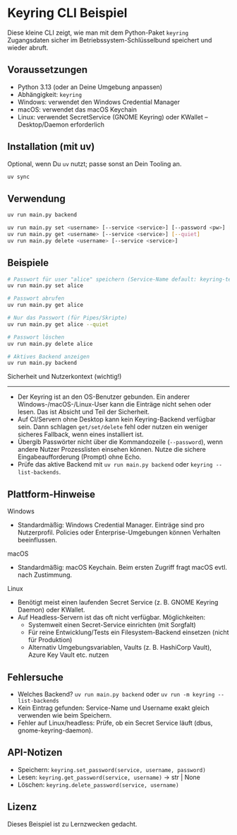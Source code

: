 Keyring CLI Beispiel
====================

Diese kleine CLI zeigt, wie man mit dem Python-Paket `keyring` Zugangsdaten sicher
im Betriebssystem-Schlüsselbund speichert und wieder abruft.

Voraussetzungen
---------------

- Python 3.13 (oder an Deine Umgebung anpassen)
- Abhängigkeit: `keyring`
- Windows: verwendet den Windows Credential Manager
- macOS: verwendet das macOS Keychain
- Linux: verwendet SecretService (GNOME Keyring) oder KWallet – Desktop/Daemon erforderlich

Installation (mit uv)
---------------------

Optional, wenn Du `uv` nutzt; passe sonst an Dein Tooling an.

```sh
uv sync
```

Verwendung
----------

```sh
uv run main.py backend

uv run main.py set <username> [--service <service>] [--password <pw>] [--no-confirm]
uv run main.py get <username> [--service <service>] [--quiet]
uv run main.py delete <username> [--service <service>]
```

Beispiele
---------

```sh
# Passwort für user "alice" speichern (Service-Name default: keyring-test)
uv run main.py set alice

# Passwort abrufen
uv run main.py get alice

# Nur das Passwort (für Pipes/Skripte)
uv run main.py get alice --quiet

# Passwort löschen
uv run main.py delete alice

# Aktives Backend anzeigen
uv run main.py backend
```

Sicherheit und Nutzerkontext (wichtig!)

---------------------------------------

- Der Keyring ist an den OS-Benutzer gebunden. Ein anderer Windows-/macOS-/Linux-User
  kann die Einträge nicht sehen oder lesen. Das ist Absicht und Teil der Sicherheit.
- Auf CI/Servern ohne Desktop kann kein Keyring-Backend verfügbar sein. Dann schlagen
  `get/set/delete` fehl oder nutzen ein weniger sicheres Fallback, wenn eines installiert ist.
- Übergib Passwörter nicht über die Kommandozeile (`--password`), wenn andere Nutzer
  Prozesslisten einsehen können. Nutze die sichere Eingabeaufforderung (Prompt) ohne Echo.
- Prüfe das aktive Backend mit `uv run main.py backend` oder `keyring --list-backends`.

Plattform-Hinweise
------------------

Windows

- Standardmäßig: Windows Credential Manager. Einträge sind pro Nutzerprofil. Policies
  oder Enterprise-Umgebungen können Verhalten beeinflussen.

macOS

- Standardmäßig: macOS Keychain. Beim ersten Zugriff fragt macOS evtl. nach Zustimmung.

Linux

- Benötigt meist einen laufenden Secret Service (z. B. GNOME Keyring Daemon) oder KWallet.
- Auf Headless-Servern ist das oft nicht verfügbar. Möglichkeiten:
  - Systemweit einen Secret-Service einrichten (mit Sorgfalt)
  - Für reine Entwicklung/Tests ein Filesystem-Backend einsetzen (nicht für Produktion)
  - Alternativ Umgebungsvariablen, Vaults (z. B. HashiCorp Vault), Azure Key Vault etc. nutzen

Fehlersuche
-----------

- Welches Backend? `uv run main.py backend` oder `uv run -m keyring --list-backends`
- Kein Eintrag gefunden: Service-Name und Username exakt gleich verwenden wie beim Speichern.
- Fehler auf Linux/headless: Prüfe, ob ein Secret Service läuft (dbus, gnome-keyring-daemon).

API-Notizen
-----------

- Speichern: `keyring.set_password(service, username, password)`
- Lesen: `keyring.get_password(service, username)` -> str | None
- Löschen: `keyring.delete_password(service, username)`

Lizenz
------

Dieses Beispiel ist zu Lernzwecken gedacht.
